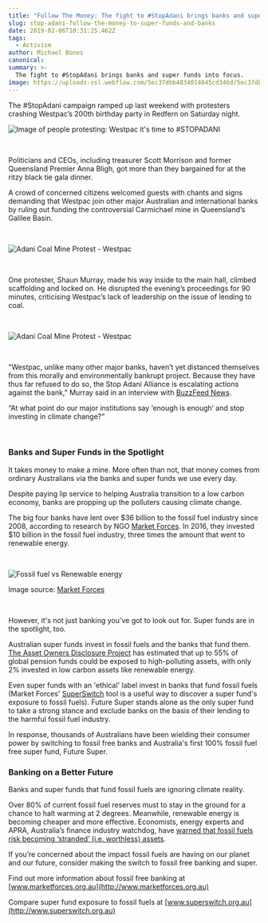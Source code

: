 ```yaml
---
title: "Follow The Money: The fight to #StopAdani brings banks and super funds into focus"
slug: stop-adani-follow-the-money-to-super-funds-and-banks
date: 2019-02-06T10:31:25.462Z
tags: 
  - Activism
author: Michael Bones
canonical: 
summary: >-
  The fight to #StopAdani brings banks and super funds into focus.
image: https://uploads-ssl.webflow.com/5ec37dbb4834014045cd346d/5ec37dbc48340176e9cd3d80_follow_the_money%20(1).jpg
---
```


The #StopAdani campaign ramped up last weekend with protesters crashing Westpac’s 200th birthday party in Redfern on Saturday night.

![Image of people protesting: Westpac it's time to #STOPADANI](https://uploads-ssl.webflow.com/5ec37dbb4834014045cd346d/5ec37dbc4834015e7bcd3e09_da_stopadaniwestpac1%20(1).jpg)

‍

Politicians and CEOs, including treasurer Scott Morrison and former Queensland Premier Anna Bligh, got more than they bargained for at the ritzy black tie gala dinner.

A crowd of concerned citizens welcomed guests with chants and signs demanding that Westpac join other major Australian and international banks by ruling out funding the controversial Carmichael mine in Queensland’s Galilee Basin.

‍

![Adani Coal Mine Protest - Westpac](https://uploads-ssl.webflow.com/5ec37dbb4834014045cd346d/5ec37dbc4834010f5bcd3c29_stopadaniwestpac2.jpg)

‍

One protester, Shaun Murray, made his way inside to the main hall, climbed scaffolding and locked on. He disrupted the evening’s proceedings for 90 minutes, criticising Westpac’s lack of leadership on the issue of lending to coal.

‍

![Adani Coal Mine Protest - Westpac](https://uploads-ssl.webflow.com/5ec37dbb4834014045cd346d/5ec37dbc483401d1f8cd3d20_stopadaniwestpac5.jpg)

‍

"Westpac, unlike many other major banks, haven’t yet distanced themselves from this morally and environmentally bankrupt project. Because they have thus far refused to do so, the Stop Adani Alliance is escalating actions against the bank," Murray said in an interview with [BuzzFeed News](https://www.buzzfeed.com/robstott/this-guy-ruined-a-fancy-banking-dinner-to-protest?utm_term=.de3LLQ1Mx#.viM44rl3o).

“At what point do our major institutions say ‘enough is enough’ and stop investing in climate change?”

‍

### **Banks and Super Funds in the Spotlight**

It takes money to make a mine. More often than not, that money comes from ordinary Australians via the banks and super funds we use every day. 

Despite paying lip service to helping Australia transition to a low carbon economy, banks are propping up the polluters causing climate change.

The big four banks have lent over $36 billion to the fossil fuel industry since 2008, according to research by NGO [Market Forces](http://www.marketforces.org.au). In 2016, they invested $10 billion in the fossil fuel industry, three times the amount that went to renewable energy.

‍

![Fossil fuel vs Renewable energy](https://uploads-ssl.webflow.com/5ec37dbb4834014045cd346d/5ec37dbc483401f9d7cd3d16_marketforces-graph.png)

Image source: [Market Forces](http://www.marketforces.org.au)

‍

However, it's not just banking you've got to look out for. Super funds are in the spotlight, too.

Australian super funds invest in fossil fuels and the banks that fund them. [The Asset Owners Disclosure Project](http://aodproject.net/) has estimated that up to 55% of global pension funds could be exposed to high-polluting assets, with only 2% invested in low carbon assets like renewable energy.

Even super funds with an 'ethical' label invest in banks that fund fossil fuels (Market Forces' [SuperSwitch](http://www.superswitch.org.au) tool is a useful way to discover a super fund's exposure to fossil fuels). Future Super stands alone as the only super fund to take a strong stance and exclude banks on the basis of their lending to the harmful fossil fuel industry.

In response, thousands of Australians have been wielding their consumer power by switching to fossil free banks and Australia's first 100% fossil fuel free super fund, Future Super.

### **Banking on a Better Future**

Banks and super funds that fund fossil fuels are ignoring climate reality. 

Over 80% of current fossil fuel reserves must to stay in the ground for a chance to halt warming at 2 degrees. Meanwhile, renewable energy is becoming cheaper and more effective. Economists, energy experts and APRA, Australia’s finance industry watchdog, have [warned that fossil fuels risk becoming ‘stranded’ (i.e. worthless) assets](http://www.afr.com/news/policy/climate/climate-change-is-a-financial-risk-says-apra-20170217-gufnnf).

If you’re concerned about the impact fossil fuels are having on our planet and our future, consider making the switch to fossil free banking and super.

Find out more information about fossil free banking at [www.marketforces.org.au](http://www.marketforces.org.au)

Compare super fund exposure to fossil fuels at [www.superswitch.org.au](http://www.superswitch.org.au)

